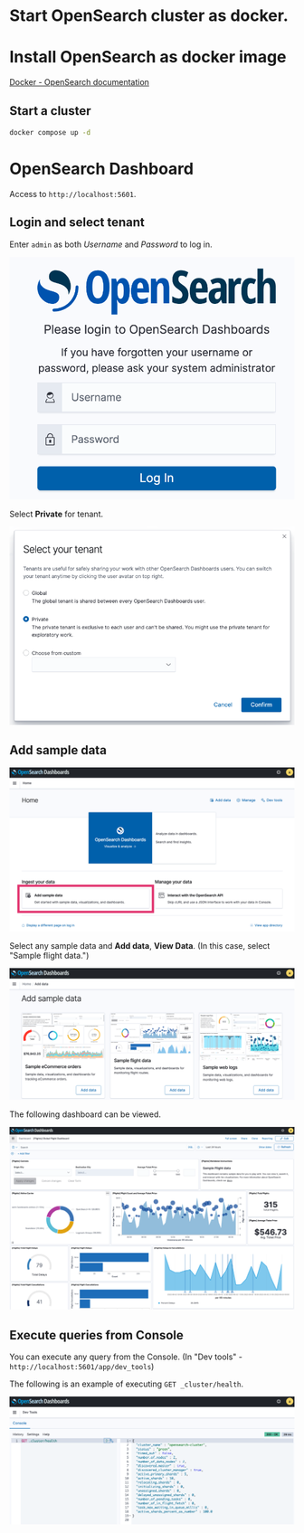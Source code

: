 Start OpenSearch cluster as docker.
===

# Install OpenSearch as docker image

[Docker - OpenSearch documentation](https://opensearch.org/docs/2.0/opensearch/install/docker/)

## Start a cluster

```bash
docker compose up -d
```

# OpenSearch Dashboard

Access to `http://localhost:5601`.

## Login and select tenant

Enter `admin` as both *Username* and *Password* to log in.

![Log in to OpenSearch Dashboard](../docs/images/start-a-cluster-01.png)

Select **Private** for tenant.

![Select your tenant](../docs/images/start-a-cluster-02.png)

## Add sample data

![Add sample data](../docs/images/start-a-cluster-03.png)

Select any sample data and **Add data**, **View Data**. (In this case, select "Sample flight data.") 

![Select sample data](../docs/images/start-a-cluster-04.png)

The following dashboard can be viewed.

![Select sample data](../docs/images/start-a-cluster-05.png)

## Execute queries from Console

You can execute any query from the Console. (In "Dev tools" - `http://localhost:5601/app/dev_tools`)

The following is an example of executing `GET _cluster/health`.

![Select sample data](../docs/images/start-a-cluster-06.png)

